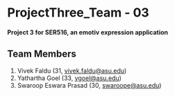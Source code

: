 # ProjectThree_Team - 03
#### Project 3 for SER516, an emotiv expression application

## Team Members
1. Vivek Faldu (31, vivek.faldu@asu.edu)
2. Yathartha Goel (33, ygoel@asu.edu)
3. Swaroop Eswara Prasad (30, swaroope@asu.edu)


